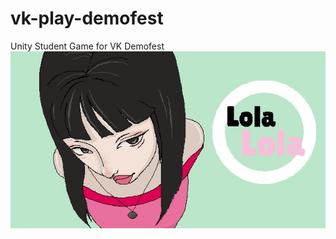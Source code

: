# vk-play-demofest
 Unity Student Game for VK Demofest
<img src="Assets/Gorizontal_oblozhka.jpg" alt="альтернативный текст">
